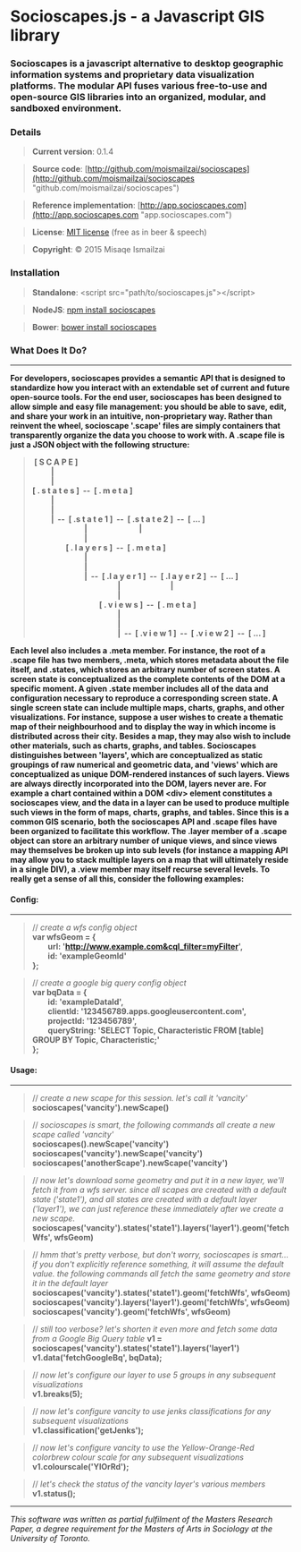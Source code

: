 # Socioscapes.js -  a Javascript GIS library

### Socioscapes is a javascript alternative to desktop geographic information systems and proprietary data visualization platforms. The modular API fuses various free-to-use and open-source GIS libraries into an organized, modular, and sandboxed environment.

### Details
>**Current version**:     0.1.4

>**Source code**:     [http://github.com/moismailzai/socioscapes](http://github.com/moismailzai/socioscapes "github.com/moismailzai/socioscapes")
 
>**Reference implementation**:  [http://app.socioscapes.com](http://app.socioscapes.com "app.socioscapes.com")
 
>**License**:         [MIT license](http://opensource.org/licenses/MIT "MIT license") (free as in beer & speech)
 
>**Copyright**:       &copy; 2015 Misaqe Ismailzai

### Installation
> **Standalone**: \<script src="path/to/socioscapes.js"\>\</script\>
 
> **NodeJS**: [npm install socioscapes](https://www.npmjs.com/package/socioscapes)
 
> **Bower**: [bower install socioscapes](http://bower.io/search/?q=socioscapes)

### What Does It Do?
***

**For developers, socioscapes provides a semantic API that is designed to standardize how you interact with an 
extendable set of current and future open-source tools. For the end user, socioscapes has been designed to allow simple 
and easy file management: you should be able to save, edit, and share your work in an intuitive, non-proprietary way. 
Rather than reinvent the wheel, socioscape '.scape' files are simply containers that transparently organize the data you 
choose to work with. A .scape file is just a JSON object with the following structure:**  
>**&nbsp;[ S C A P E ]**  
>**&nbsp;&nbsp;&nbsp;&nbsp;&nbsp;&nbsp;&nbsp;&nbsp;&nbsp;&nbsp;|**  
>**&nbsp;&nbsp;&nbsp;&nbsp;&nbsp;&nbsp;&nbsp;&nbsp;&nbsp;&nbsp;|**  
>**[ . s t a t e s ]&nbsp;&nbsp;--&nbsp;&nbsp;[ . m e t a ]**  
>**&nbsp;&nbsp;&nbsp;&nbsp;&nbsp;&nbsp;&nbsp;&nbsp;&nbsp;&nbsp;|**  
>**&nbsp;&nbsp;&nbsp;&nbsp;&nbsp;&nbsp;&nbsp;&nbsp;&nbsp;&nbsp;|**  
>**&nbsp;&nbsp;&nbsp;&nbsp;&nbsp;&nbsp;&nbsp;&nbsp;&nbsp;&nbsp;|&nbsp;&nbsp;--&nbsp;&nbsp;[ .s t a t e 1 ]&nbsp;&nbsp;--&nbsp;&nbsp;[ .s t a t e 2 ]&nbsp;&nbsp;--&nbsp;&nbsp;[ ... ]**    
>**&nbsp;&nbsp;&nbsp;&nbsp;&nbsp;&nbsp;&nbsp;&nbsp;&nbsp;&nbsp;&nbsp;&nbsp;&nbsp;&nbsp;&nbsp;&nbsp;&nbsp;&nbsp;&nbsp;&nbsp;&nbsp;&nbsp;&nbsp;&nbsp;&nbsp;&nbsp;&nbsp;&nbsp;|&nbsp;&nbsp;&nbsp;&nbsp;&nbsp;&nbsp;&nbsp;&nbsp;&nbsp;&nbsp;&nbsp;&nbsp;&nbsp;&nbsp;&nbsp;&nbsp;&nbsp;&nbsp;&nbsp;&nbsp;&nbsp;&nbsp;&nbsp;&nbsp;&nbsp;&nbsp;&nbsp;&nbsp;|**  
>**&nbsp;&nbsp;&nbsp;&nbsp;&nbsp;&nbsp;&nbsp;&nbsp;&nbsp;&nbsp;&nbsp;&nbsp;&nbsp;&nbsp;&nbsp;&nbsp;&nbsp;&nbsp;&nbsp;&nbsp;&nbsp;&nbsp;&nbsp;&nbsp;&nbsp;&nbsp;&nbsp;&nbsp;|**  
>**&nbsp;&nbsp;&nbsp;&nbsp;&nbsp;&nbsp;&nbsp;&nbsp;&nbsp;&nbsp;&nbsp;&nbsp;&nbsp;&nbsp;&nbsp;&nbsp;&nbsp;&nbsp;[ . l a y e r s ]&nbsp;&nbsp;--&nbsp;&nbsp;[ . m e t a ]**  
>**&nbsp;&nbsp;&nbsp;&nbsp;&nbsp;&nbsp;&nbsp;&nbsp;&nbsp;&nbsp;&nbsp;&nbsp;&nbsp;&nbsp;&nbsp;&nbsp;&nbsp;&nbsp;&nbsp;&nbsp;&nbsp;&nbsp;&nbsp;&nbsp;&nbsp;&nbsp;&nbsp;&nbsp;|**  
>**&nbsp;&nbsp;&nbsp;&nbsp;&nbsp;&nbsp;&nbsp;&nbsp;&nbsp;&nbsp;&nbsp;&nbsp;&nbsp;&nbsp;&nbsp;&nbsp;&nbsp;&nbsp;&nbsp;&nbsp;&nbsp;&nbsp;&nbsp;&nbsp;&nbsp;&nbsp;&nbsp;&nbsp;|**  
>**&nbsp;&nbsp;&nbsp;&nbsp;&nbsp;&nbsp;&nbsp;&nbsp;&nbsp;&nbsp;&nbsp;&nbsp;&nbsp;&nbsp;&nbsp;&nbsp;&nbsp;&nbsp;&nbsp;&nbsp;&nbsp;&nbsp;&nbsp;&nbsp;&nbsp;&nbsp;&nbsp;&nbsp;|&nbsp;&nbsp;--&nbsp;&nbsp;[ .l a y e r 1 ]&nbsp;&nbsp;--&nbsp;&nbsp;[ .l a y e r 2 ]&nbsp;&nbsp;--&nbsp;&nbsp;[ ... ]**  
>**&nbsp;&nbsp;&nbsp;&nbsp;&nbsp;&nbsp;&nbsp;&nbsp;&nbsp;&nbsp;&nbsp;&nbsp;&nbsp;&nbsp;&nbsp;&nbsp;&nbsp;&nbsp;&nbsp;&nbsp;&nbsp;&nbsp;&nbsp;&nbsp;&nbsp;&nbsp;&nbsp;&nbsp;&nbsp;&nbsp;&nbsp;&nbsp;&nbsp;&nbsp;&nbsp;&nbsp;&nbsp;&nbsp;&nbsp;&nbsp;&nbsp;&nbsp;&nbsp;&nbsp;&nbsp;&nbsp;|&nbsp;&nbsp;&nbsp;&nbsp;&nbsp;&nbsp;&nbsp;&nbsp;&nbsp;&nbsp;&nbsp;&nbsp;&nbsp;&nbsp;&nbsp;&nbsp;&nbsp;&nbsp;&nbsp;&nbsp;&nbsp;&nbsp;&nbsp;&nbsp;&nbsp;&nbsp;&nbsp;|**  
>**&nbsp;&nbsp;&nbsp;&nbsp;&nbsp;&nbsp;&nbsp;&nbsp;&nbsp;&nbsp;&nbsp;&nbsp;&nbsp;&nbsp;&nbsp;&nbsp;&nbsp;&nbsp;&nbsp;&nbsp;&nbsp;&nbsp;&nbsp;&nbsp;&nbsp;&nbsp;&nbsp;&nbsp;&nbsp;&nbsp;&nbsp;&nbsp;&nbsp;&nbsp;&nbsp;&nbsp;&nbsp;&nbsp;&nbsp;&nbsp;&nbsp;&nbsp;&nbsp;&nbsp;&nbsp;&nbsp;|**  
>**&nbsp;&nbsp;&nbsp;&nbsp;&nbsp;&nbsp;&nbsp;&nbsp;&nbsp;&nbsp;&nbsp;&nbsp;&nbsp;&nbsp;&nbsp;&nbsp;&nbsp;&nbsp;&nbsp;&nbsp;&nbsp;&nbsp;&nbsp;&nbsp;&nbsp;&nbsp;&nbsp;&nbsp;&nbsp;&nbsp;&nbsp;&nbsp;&nbsp;&nbsp;&nbsp;&nbsp;[ . v i e w s ]&nbsp;&nbsp;--&nbsp;&nbsp;[ . m e t a ]**  
>**&nbsp;&nbsp;&nbsp;&nbsp;&nbsp;&nbsp;&nbsp;&nbsp;&nbsp;&nbsp;&nbsp;&nbsp;&nbsp;&nbsp;&nbsp;&nbsp;&nbsp;&nbsp;&nbsp;&nbsp;&nbsp;&nbsp;&nbsp;&nbsp;&nbsp;&nbsp;&nbsp;&nbsp;&nbsp;&nbsp;&nbsp;&nbsp;&nbsp;&nbsp;&nbsp;&nbsp;&nbsp;&nbsp;&nbsp;&nbsp;&nbsp;&nbsp;&nbsp;&nbsp;&nbsp;&nbsp;|**  
>**&nbsp;&nbsp;&nbsp;&nbsp;&nbsp;&nbsp;&nbsp;&nbsp;&nbsp;&nbsp;&nbsp;&nbsp;&nbsp;&nbsp;&nbsp;&nbsp;&nbsp;&nbsp;&nbsp;&nbsp;&nbsp;&nbsp;&nbsp;&nbsp;&nbsp;&nbsp;&nbsp;&nbsp;&nbsp;&nbsp;&nbsp;&nbsp;&nbsp;&nbsp;&nbsp;&nbsp;&nbsp;&nbsp;&nbsp;&nbsp;&nbsp;&nbsp;&nbsp;&nbsp;&nbsp;&nbsp;|**  
>**&nbsp;&nbsp;&nbsp;&nbsp;&nbsp;&nbsp;&nbsp;&nbsp;&nbsp;&nbsp;&nbsp;&nbsp;&nbsp;&nbsp;&nbsp;&nbsp;&nbsp;&nbsp;&nbsp;&nbsp;&nbsp;&nbsp;&nbsp;&nbsp;&nbsp;&nbsp;&nbsp;&nbsp;&nbsp;&nbsp;&nbsp;&nbsp;&nbsp;&nbsp;&nbsp;&nbsp;&nbsp;&nbsp;&nbsp;&nbsp;&nbsp;&nbsp;&nbsp;&nbsp;&nbsp;&nbsp;|&nbsp;&nbsp;--&nbsp;&nbsp;[ .v i e w 1 ]&nbsp;&nbsp;--&nbsp;&nbsp;[ .v i e w 2 ]&nbsp;&nbsp;--&nbsp;&nbsp;[ ... ]**  

**Each level also includes a .meta member. For instance, the root of a .scape file has two members, .meta, which stores 
metadata about the file itself, and .states, which stores an arbitrary number of screen states. A screen state is 
conceptualized as the complete contents of the DOM at a specific moment. A given .state member includes all of the data 
and configuration necessary to reproduce a corresponding screen state. A single screen state can include multiple maps, 
charts, graphs, and other visualizations. For instance, suppose a user wishes to create a thematic map of their 
neighbourhood and to display the way in which income is distributed across their city. Besides a map, they may also wish 
to include other materials, such as charts, graphs, and tables. Socioscapes distinguishes between 'layers', which are 
conceptualized as static groupings of raw numerical and geometric data, and 'views' which are conceptualized as 
unique DOM-rendered instances of such layers. Views are always directly incorporated into the DOM, layers never are. 
For example a chart contained within a DOM \<div\> element constitutes a socioscapes view, and the data in a layer can be 
used to produce multiple such views in the form of maps, charts, graphs, and tables. Since this is a common GIS 
scenario, both the socioscapes API and .scape files have been organized to facilitate this workflow. The .layer member 
of a .scape object can store an arbitrary number of unique views, and since views may themselves be broken up into sub 
levels (for instance a mapping API may allow you to stack multiple layers on a map that will ultimately reside in a 
single DIV), a .view member may itself recurse several levels. To really get a sense of all this, consider the following 
examples:**

#### Config:
***

>// *create a wfs config object*  
>**var wfsGeom = {**  
>&nbsp;&nbsp;&nbsp;&nbsp;&nbsp;&nbsp; **url:  'http://www.example.com&cql_filter=myFilter',**  
>&nbsp;&nbsp;&nbsp;&nbsp;&nbsp;&nbsp; **id: 'exampleGeomId'**  
>**};**  

>// *create a google big query config object*  
>**var bqData = {**  
>&nbsp;&nbsp;&nbsp;&nbsp;&nbsp;&nbsp; **id: 'exampleDataId',**  
>&nbsp;&nbsp;&nbsp;&nbsp;&nbsp;&nbsp; **clientId: '123456789.apps.googleusercontent.com',**  
>&nbsp;&nbsp;&nbsp;&nbsp;&nbsp;&nbsp; **projectId: '123456789',**  
>&nbsp;&nbsp;&nbsp;&nbsp;&nbsp;&nbsp; **queryString: 'SELECT Topic, Characteristic FROM [table] GROUP BY Topic, Characteristic;'**  
>**};**  

#### Usage:
*** 

>// *create a new scape for this session. let's call it 'vancity'*  
>**socioscapes('vancity').newScape()**

>// *socioscapes is smart, the following commands all create a new scape called 'vancity'*  
>**socioscapes().newScape('vancity')**  
>**socioscapes('vancity').newScape('vancity')**  
>**socioscapes('anotherScape').newScape('vancity')**  

>// *now let's download some geometry and put it in a new layer, we'll fetch it from a wfs server. since all scapes are created with a default state ('state1'), and all states are created with a default layer ('layer1'), we can just reference these immediately after we create a new scape.*
>**socioscapes('vancity').states('state1').layers('layer1').geom('fetchWfs', wfsGeom)**

>// *hmm that's pretty verbose, but don't worry, socioscapes is smart... if you don't explicitly reference something, it will assume the default value. the following commands all fetch the same geometry and store it in the default layer*  
>**socioscapes('vancity').states('state1').geom('fetchWfs', wfsGeom)**  
>**socioscapes('vancity').layers('layer1').geom('fetchWfs', wfsGeom)**  
>**socioscapes('vancity').geom('fetchWfs', wfsGeom)**  

>// *still too verbose? let's shorten it even more and fetch some data from a Google Big Query table*
>**v1 = socioscapes('vancity').states('state1').layers('layer1')**  
>**v1.data('fetchGoogleBq', bqData);**  

>// *now let's configure our layer to use 5 groups in any subsequent visualizations*  
>**v1.breaks(5);**

>// *now let's configure vancity to use jenks classifications for any subsequent visualizations*  
>**v1.classification('getJenks');**

>// *now let's configure vancity to use the Yellow-Orange-Red colorbrew colour scale for any subsequent visualizations*  
>**v1.colourscale('YlOrRd');**

>// *let's check the status of the vancity layer's various members*  
>**v1.status();**

***

*This software was written as partial fulfilment of the Masters Research Paper, a degree requirement for the Masters of Arts in Sociology at the University of Toronto.*